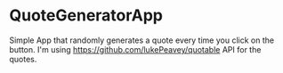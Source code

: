 # QuoteGeneratorApp
Simple App that randomly generates a quote every time you click on the button. 
I'm using https://github.com/lukePeavey/quotable API for the quotes.
